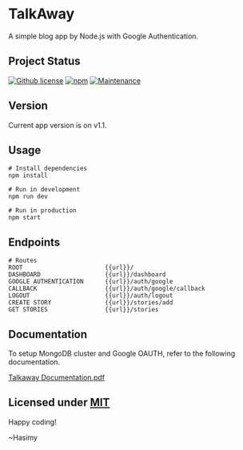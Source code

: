 # TalkAway
A simple blog app by Node.js with Google Authentication.

## Project Status

[![Github license](https://img.shields.io/badge/License-MIT-yellow.svg)](https://raw.githubusercontent.com/hasimy-as/TalkAway/master/LICENSE)
[![npm](https://img.shields.io/npm/v/npm.svg)](https://www.npmjs.com/)
[![Maintenance](https://img.shields.io/badge/Maintained%3F-yes-green.svg)](https://gitHub.com/hasimy-as/TalkAway)


## Version

Current app version is on v1.1.

## Usage

```
# Install dependencies
npm install

# Run in development
npm run dev

# Run in production
npm start

```

## Endpoints

```
# Routes
ROOT                       {{url}}/
DASHBOARD                  {{url}}/dashboard
GOOGLE AUTHENTICATION      {{url}}/auth/google
CALLBACK                   {{url}}/auth/google/callback
LOGOUT                     {{url}}/auth/logout
CREATE STORY               {{url}}/stories/add
GET STORIES                {{url}}/stories

```

## Documentation

To setup MongoDB cluster and Google OAUTH, refer to the following documentation.

<a href="docs/Talkaway Documentation.pdf">Talkaway Documentation.pdf</a>

## Licensed under [MIT](https://raw.githubusercontent.com/hasimy-as/TalkAway/master/LICENSE)

Happy coding!

~Hasimy
